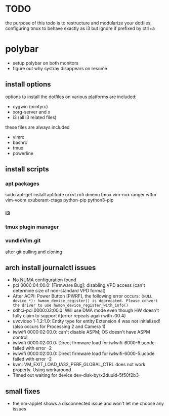 # TODO

the purpose of this todo is to restructure and modularize your dotfiles, configuring tmux to behave exactly as i3 but ignore if prefixed by ctrl+a

# polybar
* setup polybar on both monitors
* figure out why systray disappears on resume

## install options
options to install the dotfiles on various platforms are included:
* cygwin (mintyrc)
* xorg-server and x 
* i3 (all i3 related files)

these files are always included
* vimrc
* bashrc
* tmux
* powerline

## install scripts
### apt packages
sudo apt-get install aptitude urxvt rofi dmenu tmux vim-nox ranger w3m vim-voom exuberant-ctags python-pip python3-pip
### i3
### tmux plugin manager
### vundleVim.git
after git pulling and cloning

## arch install journalctl issues
* No NUMA configuration found
* pci 0000:04:00.0: [Firmware Bug]: disabling VPD access (can't determine size of non-standard VPD format)
* After ACPI: Power Button [PWRF], the following error occurs: `(NULL device *): hwmon_device_register() is deprecated. Please convert the driver to use hwmon_device_register_with_info()`
* sdhci-pci 0000:03:00.0: Will use DMA mode even though HW doesn't fully claim to support it(error repeats again with :00.4)
* uvcvideo 1-1.2:1.0: Entity type for entity Extension 4 was not initialized! (also occurs for Processing 2 and Camera 1)
* iwlwifi 0000:02:00.0: can't disable ASPM; OS doesn't have ASPM control
* iwlwifi 0000:02:00.0: Direct firmware load for iwlwifi-6000-6.ucode failed with error -2
* iwlwifi 0000:02:00.0: Direct firmware load for iwlwifi-6000-5.ucode failed with error -2
* kvm: VM_EXIT_LOAD_IA32_PERF_GLOBAL_CTRL does not work properly. Using workaround
* Timed out waiting for device dev-disk-by\x2duuid-5f50f2b3- 


## small fixes
* the nm-applet shows a disconnected issue and won't let me choose any issues

